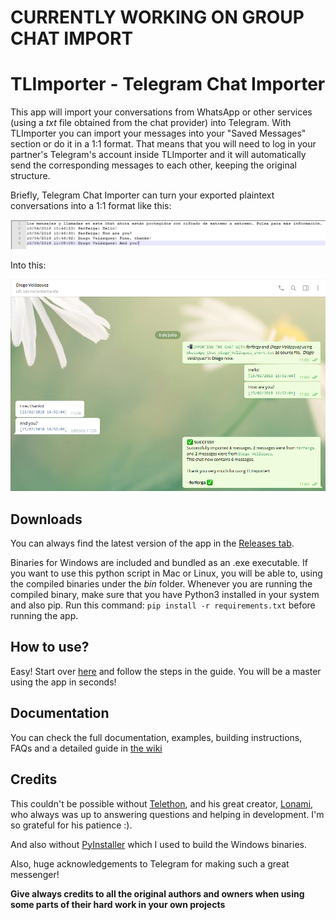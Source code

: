 # CURRENTLY WORKING ON GROUP CHAT IMPORT

# TLImporter - Telegram Chat Importer

This app will import your conversations from WhatsApp or other services (using a _txt_ file obtained from the chat provider) into Telegram. With TLImporter you can import your messages into your "Saved Messages" section or do it in a 1:1 format. That means that you will need to log in your partner's Telegram's account inside TLImporter and it will automatically send the corresponding messages to each other, keeping the original structure.

Briefly, Telegram Chat Importer can turn your exported plaintext conversations into a 1:1 format like this:

![](/images/txt.PNG)

Into this:

![](/images/ImportedChat.PNG)

## Downloads

You can always find the latest version of the app in the [Releases tab](https://github.com/TelegramTools/TLImporter/releases).

Binaries for Windows are included and bundled as an .exe executable. If you want to use this python script in Mac or Linux, you will be able to, using the compiled binaries under the *bin* folder. Whenever you are running the compiled binary, make sure that you have Python3 installed in your system and also pip. Run this command: `pip install -r requirements.txt` before running the app.

## How to use?

Easy! Start over [here](https://github.com/TelegramTools/TLImporter/wiki/Getting-your-chats-from-third-party-services) and follow the steps in the guide. You will be a master using the app in seconds!

## Documentation

You can check the full documentation, examples, building instructions, FAQs and a detailed guide in [the wiki](https://github.com/TelegramTools/TLImporter/wiki)

## Credits

This couldn't be possible without [Telethon](https://github.com/LonamiWebs/Telethon), and his great creator, [Lonami](https://github.com/Lonami), who always was up to answering questions and helping in development. I'm so grateful for his patience :).

And also without [PyInstaller](https://www.pyinstaller.org/) which I used to build the Windows binaries.

Also, huge acknowledgements to Telegram for making such a great messenger!

**Give always credits to all the original authors and owners when using some parts of their hard work in your own projects**

